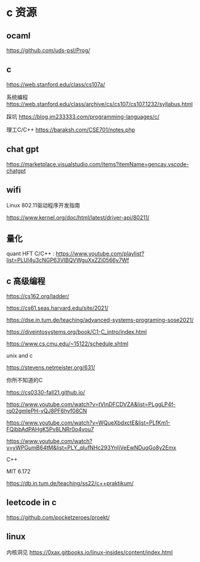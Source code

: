 # c 资源

## ocaml
https://github.com/uds-psl/Prog/

## c

https://web.stanford.edu/class/cs107a/

系统编程 https://web.stanford.edu/class/archive/cs/cs107/cs107.1232/syllabus.html

踩坑 https://blog.jm233333.com/programming-languages/c/


理工C/C++ https://baraksh.com/CSE701/notes.php

## chat gpt

https://marketplace.visualstudio.com/items?itemName=gencay.vscode-chatgpt


## wifi
Linux 802.11驱动程序开发指南

https://www.kernel.org/doc/html/latest/driver-api/80211/



## 量化

quant HFT C/C++ : https://www.youtube.com/playlist?list=PLUl4u3cNGP63VIBQVWguXxZZi0566y7Wf






## c 高级编程


https://cs162.org/ladder/


https://cs61.seas.harvard.edu/site/2021/



https://dse.in.tum.de/teaching/advanced-systems-programing-sose2021/



https://diveintosystems.org/book/C1-C_intro/index.html



https://www.cs.cmu.edu/~15122/schedule.shtml



unix and c

https://stevens.netmeister.org/631/



你所不知道的C

https://cs0330-fall21.github.io/



https://www.youtube.com/watch?v=tVInDFCDVZA&list=PLggLP4f-rq02gmlePH-vQJ8PF6hyf08CN



https://www.youtube.com/watch?v=WQueXbdxctE&list=PLfKm1-FQibbAdPAHgK5Pv8LNRr0o4vou7



https://www.youtube.com/watch?v=yWPGumB64tM&list=PLY_qIufNHc293YnIjVeEwNDuqGo8y2Emx

C++

MIT 6.172

https://db.in.tum.de/teaching/ss22/c++praktikum/

## leetcode in c

https://github.com/pocketzeroes/proekt/

## linux

内核洞见 https://0xax.gitbooks.io/linux-insides/content/index.html


